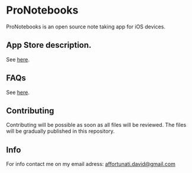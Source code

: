 # ProNotebooks

ProNotebooks is an open source note taking app for iOS devices.

## App Store description.

See [here](AppDescription.md).

## FAQs

See [here](FAQs.md).

## Contributing
Contributing will be possible as soon as all files will be reviewed.
The files will be gradually published in this repository.

## Info
For info contact me on my email adress:
affortunati.david@gmail.com
